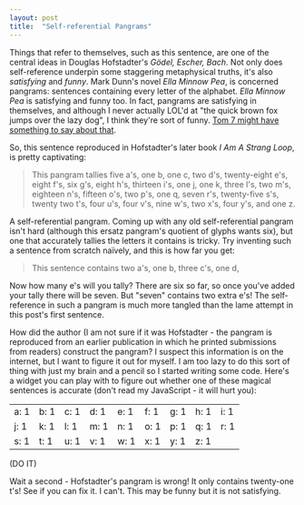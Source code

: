 ```yaml
---
layout: post
title:  "Self-referential Pangrams"
---
```


Things that refer to themselves, such as this sentence, are one of the central
ideas in Douglas Hofstadter's *Gödel, Escher, Bach*. Not only does
self-reference underpin some staggering metaphysical truths, it's also
*satisfying* and *funny*. Mark Dunn's novel *Ella Minnow Pea*, is concerned
pangrams: sentences containing every letter of the alphabet. *Ella Minnow Pea*
is satisfying and funny too. In fact, pangrams are satisfying in themselves, and
although I never actually LOL'd at "the quick brown fox jumps over the lazy
dog", I think they're sort of funny. [Tom 7 might have something to say about
that](https://www.youtube.com/watch?v=ar9WRwCiSr0).

So, this sentence reproduced in Hofstadter's later book *I Am A Strang Loop*,
is pretty captivating:

> This pangram tallies five a's, one b, one c, two d's, twenty-eight e's, eight
> f's, six g's, eight h's, thirteen i's, one j, one k, three l's, two m's,
> eighteen n's, fifteen o's, two p's, one q, seven r's, twenty-five s's, twenty
> two t's, four u's, four v's, nine w's, two x's, four y's, and one z.

A self-referential pangram. Coming up with any old self-referential pangram
isn't hard (although this ersatz pangram's quotient of glyphs wants six), but
one that accurately tallies the letters it contains is tricky. Try inventing
such a sentence from scratch naïvely, and this is how far you get:

> This sentence contains two a's, one b, three c's, one d,

Now how many e's will you tally? There are six so far, so once you've added your
tally there will be seven. But "seven" contains two extra e's! The
self-reference in such a pangram is much more tangled than the lame attempt in
this post's first sentence.

How did the author (I am not sure if it was Hofstadter - the pangram is
reproduced from an earlier publication in which he printed submissions from
readers) construct the pangram? I suspect this information is on the internet,
but I want to figure it out for myself. I am too lazy to do this sort of thing
with just my brain and a pencil so I started writing some code. Here's a widget
you can play with to figure out whether one of these magical sentences is
accurate (don't read my JavaScript - it will hurt you):

<script>
</script>

<table>
    <tbody>
        <tr>
            <td>a: 1</td>
            <td>b: 1</td>
            <td>c: 1</td>
            <td>d: 1</td>
            <td>e: 1</td>
            <td>f: 1</td>
            <td>g: 1</td>
            <td>h: 1</td>
            <td>i: 1</td>
        </tr>
        <tr>
            <td>j: 1</td>
            <td>k: 1</td>
            <td>l: 1</td>
            <td>m: 1</td>
            <td>n: 1</td>
            <td>o: 1</td>
            <td>p: 1</td>
            <td>q: 1</td>
            <td>r: 1</td>
        </tr>
        <tr>
            <td>s: 1</td>
            <td>t: 1</td>
            <td>u: 1</td>
            <td>v: 1</td>
            <td>w: 1</td>
            <td>x: 1</td>
            <td>y: 1</td>
            <td>z: 1</td>
        </tr>
    </tbody>
</table>

(DO IT)

Wait a second - Hofstadter's pangram is wrong! It only contains twenty-one t's!
See if you can fix it. I can't. This may be funny but it is not satisfying.
